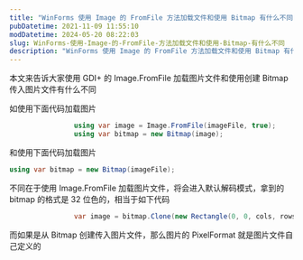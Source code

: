 ```yaml
---
title: "WinForms 使用 Image 的 FromFile 方法加载文件和使用 Bitmap 有什么不同"
pubDatetime: 2021-11-09 11:55:10
modDatetime: 2024-05-20 08:22:03
slug: WinForms-使用-Image-的-FromFile-方法加载文件和使用-Bitmap-有什么不同
description: "WinForms 使用 Image 的 FromFile 方法加载文件和使用 Bitmap 有什么不同"
---
```





本文来告诉大家使用 GDI+ 的 Image.FromFile 加载图片文件和使用创建 Bitmap 传入图片文件有什么不同

<!--more-->


<!-- CreateTime:2021/11/9 19:55:10 -->

<!-- 发布 -->

如使用下面代码加载图片

```csharp
                using var image = Image.FromFile(imageFile, true);
                using var bitmap = new Bitmap(image);
```

和使用下面代码加载图片

```csharp
using var bitmap = new Bitmap(imageFile);
```

不同在于使用 Image.FromFile 加载图片文件，将会进入默认解码模式，拿到的 bitmap 的格式是 32 位色的，相当于如下代码

```csharp
                var image = bitmap.Clone(new Rectangle(0, 0, cols, rows), PixelFormat.Format32bppArgb);
```

而如果是从 Bitmap 创建传入图片文件，那么图片的 PixelFormat 就是图片文件自己定义的

